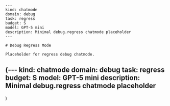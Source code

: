 ```chatmode
---
kind: chatmode
domain: debug
task: regress
budget: S
model: GPT-5 mini
description: Minimal debug.regress chatmode placeholder
---

# Debug Regress Mode

Placeholder for regress debug chatmode.

```
(---
kind: chatmode
domain: debug
task: regress
budget: S
model: GPT-5 mini
description: Minimal debug.regress chatmode placeholder
---
)
